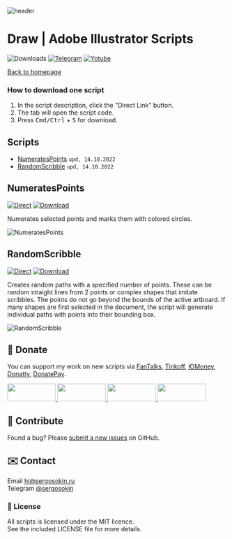 ![header](https://i.ibb.co/mF018gV/emblem.png)
# Draw | Adobe Illustrator Scripts

![Downloads](https://img.shields.io/badge/Downloads-23k-27CF7D.svg) [![Telegram](https://img.shields.io/badge/Telegram%20Channel-%40aiscripts-0088CC.svg)](https://t.me/aiscripts) [![Yotube](https://img.shields.io/badge/Youtube-%40SergOsokinArt-FF0000.svg)](https://www.youtube.com/c/SergOsokinArt/videos)

[Back to homepage](../README.md)

### How to download one script 
1. In the script description, click the "Direct Link" button.
2. The tab will open the script code.
3. Press <kbd>Cmd/Ctrl</kbd> + <kbd>S</kbd> for download.

## Scripts
* [NumeratesPoints](https://github.com/creold/illustrator-scripts/blob/master/md/Draw.md#numeratespoints) `upd, 14.10.2022`
* [RandomScribble](https://github.com/creold/illustrator-scripts/blob/master/md/Draw.md#randomscribble) `upd, 14.10.2022`

## NumeratesPoints
[![Direct](https://img.shields.io/badge/Direct%20Link-NumeratesPoints.jsx-FF6900.svg)](http://bit.do/numpts) [![Download](https://img.shields.io/badge/Download%20All-Zip%20archive-0088CC.svg)](https://bit.ly/2M0j95N)

Numerates selected points and marks them with colored circles.

![NumeratesPoints](https://i.ibb.co/bdJ8tvV/Numerates-Points.gif)

## RandomScribble
[![Direct](https://img.shields.io/badge/Direct%20Link-RandomScribble.jsx-FF6900.svg)](http://bit.do/randscrib) [![Download](https://img.shields.io/badge/Download%20All-Zip%20archive-0088CC.svg)](https://bit.ly/2M0j95N)

Creates random paths with a specified number of points. These can be random straight lines from 2 points or complex shapes that imitate scribbles. The points do not go beyond the bounds of the active artboard. If many shapes are first selected in the document, the script will generate individual paths with points into their bounding box.

![RandomScribble](https://i.ibb.co/b6FftPk/Random-Scribble.gif)

## 💸 Donate
You can support my work on new scripts via [FanTalks], [Tinkoff], [ЮMoney], [Donatty], [DonatePay].   

[FanTalks]: https://fantalks.io/r/sergey
[Tinkoff]: https://www.tinkoff.ru/rm/osokin.sergey127/SN67U9405/
[ЮMoney]: https://yoomoney.ru/to/410011149615582
[Donatty]: https://donatty.com/sergosokin
[DonatePay]: https://new.donatepay.ru/@osokin

<a href="https://fantalks.io/r/sergey">
  <img width="111" height="40" src="https://i.ibb.co/vcds3vF/fantalks-badge.png">
</a>

<a href="https://yoomoney.ru/to/410011149615582">
  <img width="111" height="40" src="https://i.ibb.co/wwrYWJ5/yoomoney-badge.png">
</a>

<a href="https://donatty.com/sergosokin">
  <img width="111" height="40" src="https://i.ibb.co/s61FGCn/donatty-badge.png">
</a>

<a href="https://new.donatepay.ru/@osokin">
  <img width="111" height="40" src="https://i.ibb.co/0KJ94ND/donatepay-badge.png">
</a>

## 🤝 Contribute

Found a bug? Please [submit a new issues](https://github.com/creold/illustrator-scripts/issues) on GitHub.

## ✉️ Contact
Email <hi@sergosokin.ru>  
Telegram [@sergosokin](https://t.me/sergosokin)

### 📝 License

All scripts is licensed under the MIT licence.  
See the included LICENSE file for more details.